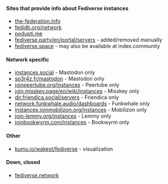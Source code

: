 #### Sites that provide info about Fediverse instances
* [the-federation.info](https://the-federation.info)
* [fedidb.org/network](https://fedidb.org/network)
* [podupti.me](https://podupti.me)
* [fediverse.party/en/portal/servers](https://fediverse.party/en/portal/servers) - added/removed manually
* [fediverse.space](https://fediverse.space) - may also be available at index.community

#### Network specific
* [instances.social](https://instances.social) - Mastodon only
* [sp3r4z.fr/mastodon](http://sp3r4z.fr/mastodon) - Mastodon only
* [joinpeertube.org/instances](https://joinpeertube.org/instances) - Peertube only
* [join.misskey.page/en/wiki/instances](https://join.misskey.page/en/wiki/instances) - Misskey only
* [dir.friendica.social/servers](https://dir.friendica.social/servers) - Friendica only
* [network.funkwhale.audio/dashboards](https://network.funkwhale.audio/dashboards/d/overview/network-overview) - Funkwhale only
* [instances.joinmobilizon.org/instances](https://instances.joinmobilizon.org/instances) - Mobilizon only
* [join-lemmy.org/instances](https://join-lemmy.org/instances) - Lemmy only
* [joinbookwyrm.com/instances](https://joinbookwyrm.com/instances) - Bookwyrm only


#### Other
* [kumu.io/wakest/fediverse](https://kumu.io/wakest/fediverse) - visualization

#### Down, closed
* [fediverse.network](https://fediverse.network)
